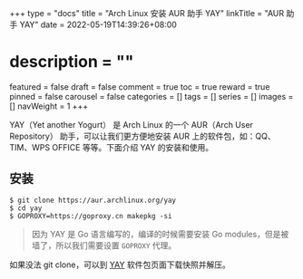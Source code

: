+++
type = "docs"
title = "Arch Linux 安装 AUR 助手 YAY"
linkTitle = "AUR 助手 YAY"
date = 2022-05-19T14:39:26+08:00
# description = ""
featured = false
draft = false
comment = true
toc = true
reward = true
pinned = false
carousel = false
categories = []
tags = []
series = []
images = []
navWeight = 1
+++

YAY（Yet another Yogurt） 是 Arch Linux 的一个 AUR（Arch User Repository） 助手，可以让我们更方便地安装 AUR 上的软件包，如：QQ、TIM、WPS OFFICE 等等。下面介绍 YAY 的安装和使用。

<!--more-->

## 安装

```shell
$ git clone https://aur.archlinux.org/yay
$ cd yay
$ GOPROXY=https://goproxy.cn makepkg -si
```

> 因为 YAY 是 Go 语言编写的，编译的时候需要安装 Go modules，但是被墙了，所以我们需要设置 `GOPROXY` 代理。

如果没法 git clone，可以到 [YAY][1] 软件包页面下载快照并解压。

 [1]: https://aur.archlinux.org/packages/yay/

